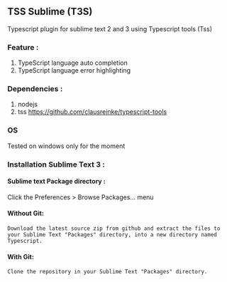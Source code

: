 TSS Sublime (T3S)
----------------------------------------------------------------------------

Typescript plugin for sublime text 2 and 3 using Typescript tools (Tss)


### Feature :
1. TypeScript language auto completion
2. TypeScript language error highlighting


### Dependencies :
1. nodejs
2. tss https://github.com/clausreinke/typescript-tools

### OS
Tested on windows only for the moment

### Installation Sublime Text 3 :

#### Sublime text Package directory :
Click the Preferences > Browse Packages… menu


#### Without Git: 
	Download the latest source zip from github and extract the files to your Sublime Text "Packages" directory, into a new directory named Typescript.

#### With Git: 
	Clone the repository in your Sublime Text "Packages" directory.

